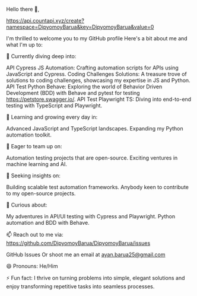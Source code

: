 Hello there 👋,

https://api.countapi.xyz/create?namespace=DipyomoyBarua&key=DipyomoyBarua&value=0

I'm thrilled to welcome you to my GitHub profile Here's a bit about me and what I'm up to:

🔭 Currently diving deep into:

API Cypress JS Automation: Crafting automation scripts for APIs using JavaScript and Cypress.
Coding Challenges Solutions: A treasure trove of solutions to coding challenges, showcasing my expertise in JS and Python.
API Test Python Behave: Exploring the world of Behavior Driven Development (BDD) with Behave and pytest for testing https://petstore.swagger.io/.
API Test Playwright TS: Diving into end-to-end testing with TypeScript and Playwright.

🌱 Learning and growing every day in:

Advanced JavaScript and TypeScript landscapes.
Expanding my Python automation toolkit.

👯 Eager to team up on:

Automation testing projects that are open-source.
Exciting ventures in machine learning and AI.

🤔 Seeking insights on:

Building scalable test automation frameworks.
Anybody keen to contribute to my open-source projects.

💬 Curious about:

My adventures in API/UI testing with Cypress and Playwright.
Python automation and BDD with Behave.

📫 Reach out to me via: https://github.com/DipyomoyBarua/DipyomoyBarua/issues

GitHub Issues
Or shoot me an email at ayan.barua25@gmail.com

😄 Pronouns: He/Him

⚡ Fun fact: I thrive on turning problems into simple, elegant solutions and enjoy transforming repetitive tasks into seamless processes.



